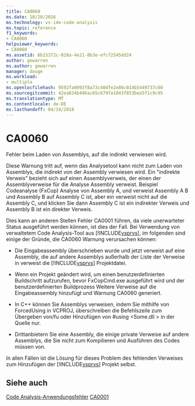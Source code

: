 ```yaml
---
title: CA0060
ms.date: 10/20/2016
ms.technology: vs-ide-code-analysis
ms.topic: reference
f1_keywords:
- CA0060
helpviewer_keywords:
- CA0060
ms.assetid: 6b15372c-028a-4e21-8b3e-efcf2545dd24
author: gewarren
ms.author: gewarren
manager: douge
ms.workload:
- multiple
ms.openlocfilehash: 9592fa0093f8a73c40dfe2e86c014b5449737c60
ms.sourcegitcommit: 42ea834b446ac65c679fa1043f853bea5f1c9c95
ms.translationtype: MT
ms.contentlocale: de-DE
ms.lasthandoff: 04/19/2018
---
```

# <a name="ca0060"></a>CA0060
Fehler beim Laden von Assemblys, auf die indirekt verwiesen wird.

 Diese Warnung tritt auf, wenn das Analysetool kann nicht zum Laden von Assemblys, die indirekt von der Assembly verwiesen wird. Ein "indirekte Verweis" bezieht sich auf einen Assemblyverweis, der einen der Assemblyverweise für die Analyse Assembly verweist. Beispiel Codeanalyse (FxCop) Analyse von Assembly A, und verweist Assembly A B und Assembly B auf Assembly C ist, aber ein verweist nicht auf die Assembly C, und klicken Sie dann Assembly C ist ein indirekter Verweis und Assembly B ist ein direkter Verweis.

 Dies kann an anderen Stellen Fehler CA0001 führen, da viele unerwarteter Status ausgeführt werden können, ist dies der Fall. Bei Verwendung von verwaltetem Code Analysis-Tool aus [!INCLUDE[vsprvs](../code-quality/includes/vsprvs_md.md)], im folgenden sind einige der Gründe, die CA0060 Warnung verursachen können:

-   Die Eingabeassembly überschrieben wurde und jetzt verweist auf eine Assembly, die auf andere Assemblys außerhalb der Liste der Verweise in verweist die [!INCLUDE[vsprvs](../code-quality/includes/vsprvs_md.md)] Projektdatei.

-   Wenn ein Projekt geändert wird, um einen benutzerdefinierten Buildschritt aufzurufen, bevor FxCopCmd.exe ausgeführt wird und der benutzerdefinierten Buildprozess Weitere Verweise auf die Eingabeassembly hinzufügt und Warnung CA0060 generiert.

-   In C++ können Sie Assemblys verweisen, indem Sie mithilfe von ForcedUsing in VCPROJ, überschreiben die Befehlszeile zum Übergeben von/fu oder Hinzufügen von #using \<Some.dll > in der Quelle nur.

-   Drittanbietern Sie eine Assembly, die einige private Verweise auf andere Assemblys, die Sie nicht zum Kompilieren und Ausführen des Codes müssen von.

 In allen Fällen ist die Lösung für dieses Problem des fehlenden Verweises zum Hinzufügen der [!INCLUDE[vsprvs](../code-quality/includes/vsprvs_md.md)] Projekt selbst.

## <a name="see-also"></a>Siehe auch
 [Code Analysis-Anwendungsfehler](../code-quality/code-analysis-application-errors.md) [CA0001](ca0001.md)
